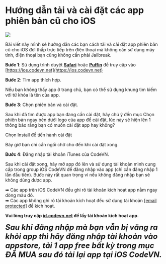 # Hướng dẫn tải và cài đặt các app phiên bản cũ cho iOS

<img class="img-fluid" src="https://ios.codevn.net/wp-content/uploads/2018/09/ios-codevn.jpg">


<div class="entry-content">

Bài viết này mình sẽ hướng dẫn các bạn cách tải và cài đặt app phiên bản cũ cho iOS đời thấp trực tiếp trên điện thoại mà không cần sử dụng máy tính, điện thoại bạn cũng không cần phải Jailbreak.

**Bước 1**: Sử dụng trình duyệt <span style="text-decoration: underline;">**Safari**</span> hoặc <span style="text-decoration: underline;">**Puffin**</span> để truy cập vào [https://ios.codevn.net](https://ios.codevn.net)

**Bước 2**: Tìm app thích hợp.

Nếu bạn không thấy app ở trang chủ, bạn có thể sử dụng khung tìm kiếm với từ khóa là tên của app.

**Bước 3**: Chọn phiên bản và cài đặt.

Sau khi đã tìm được app bạn đang cần cài đặt, hãy chú ý đến mục Chọn phiên bản ngay bên dưới logo của app để cài đặt, lúc này sẽ hiện lên 1 thông báo rằng bạn có muốn cài đặt app hay không?

Chọn Install để tiến hành cài đặt

Bây giờ bạn chỉ cần ngồi chờ cho đến khi cài đặt xong.

**Bước 4**: Đăng nhập tài khoản iTunes của CodeVN.

Sau khi cài đặt xong, hãy mở app đó lên và sử dụng tài khoản mình cung cấp trong group iOS CodeVN để đăng nhập vào app (chỉ cần đăng nhập 1 lần đầu tiên). Bước này rất quan trọng vì nếu không đăng nhập bạn sẽ không dùng được app.

<span class="_5mfr _47e3"><span class="_7oe">➡</span></span> Các app trên iOS CodeVN đều ghi rõ tài khoản kích hoạt app nằm ngay dòng màu đỏ.  
<span class="_5mfr _47e3"><span class="_7oe">➡</span></span> Các app không ghi rõ tài khoản kích hoạt đều sử dụng tài khoản [[email protected]](/cdn-cgi/l/email-protection) để kích hoạt.

**Vui lòng truy cập [id.codevn.net](https://id.codevn.net/) để lấy tài khoản kích hoạt app.**

<span style="font-size: 18pt;">_**Sau khi đăng nhập mà bạn vẫn bị văng ra khỏi app thì hãy đăng nhập tài khoản vào appstore, tải 1 app free bất kỳ trong mục ĐÃ MUA sau đó tải lại app tại iOS CodeVN.**_</span>
</div>
